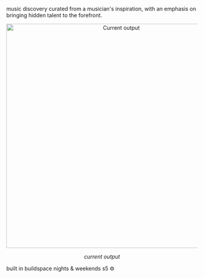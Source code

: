 music discovery curated from a musician's inspiration, with an emphasis on bringing hidden talent to the forefront.

<div align="center">
  <img width="590" alt="Current output" src="https://github.com/naestech/algo-rythym/assets/73083314/7342d0c6-0741-463c-af64-2d8962128d0f">
  <p><i>current output</i></p>
</div>

built in buildspace nights & weekends s5 ⚙️
